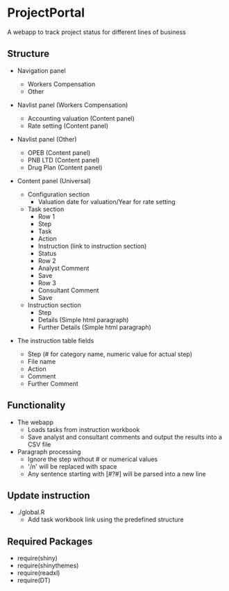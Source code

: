 # ProjectPortal
A webapp to track project status for different lines of business

## Structure
- Navigation panel
	- Workers Compensation
	- Other
	
- Navlist panel (Workers Compensation)
	- Accounting valuation (Content panel)
	- Rate setting (Content panel)
	
- Navlist panel (Other)
	- OPEB (Content panel)
	- PNB LTD (Content panel)
	- Drug Plan (Content panel)
	
- Content panel (Universal)
	- Configuration section
		- Valuation date for valuation/Year for rate setting
	- Task section
		- Row 1
		- Step
		- Task
		- Action
		- Instruction (link to instruction section)
		- Status
		- Row 2
		- Analyst Comment
		- Save
		- Row 3
		- Consultant Comment
		- Save
	- Instruction section
		- Step
		- Details (Simple html paragraph)
		- Further Details (Simple html paragraph)
- The instruction table fields
	- Step (# for category name, numeric value for actual step)
	- File name 
	- Action
	- Comment
	- Further Comment
	
## Functionality
- The webapp
	- Loads tasks from instruction workbook
	- Save analyst and consultant comments and output the results into a CSV file
- Paragraph processing
	- Ignore the step without # or numerical values
	- '/n' will be replaced with space
	- Any sentence starting with [#?#] will be parsed into a new line

## Update instruction
- ./global.R
  - Add task workbook link using the predefined structure

## Required Packages
- require(shiny)
- require(shinythemes)
- require(readxl)
- require(DT)
